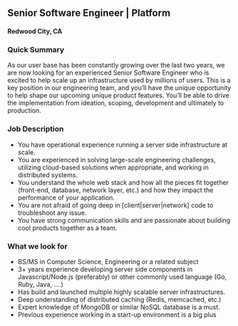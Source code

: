 ## Senior Software Engineer | Platform
#### Redwood City, CA

### Quick Summary
As our user base has been constantly growing over the last two years, we are now looking for an experienced Senior Software Engineer who is excited to help scale up an infrastructure used by millions of users. This is a key position in our engineering team, and you’ll have the unique opportunity to help shape our upcoming unique product features. You’ll be able to drive the implementation from ideation, scoping, development and ultimately to production.

### Job Description
+ You have operational experience running a server side infrastructure at scale.
+ You are experienced in solving large-scale engineering challenges, utilizing cloud-based solutions when appropriate, and working in distributed systems.
+ You understand the whole web stack and how all the pieces fit together (front-end, database, network layer, etc.) and how they impact the performance of your application.
+ You are not afraid of going deep in [client|server|network] code to troubleshoot any issue.
+ You have strong communication skills and are passionate about building cool products together as a team.

### What we look for
+ BS/MS in Computer Science, Engineering or a related subject
+ 3+ years experience developing server side components in Javascript/Node.js (preferably) or other commonly used language (Go, Ruby, Java, ….)
+ Has build and launched multiple highly scalable server infrastructures.
+ Deep understanding of distributed caching (Redis, memcached, etc.)
+ Expert knowledge of MongoDB or similar NoSQL database is a must.
+ Previous experience working in a start-up environment is a big plus
